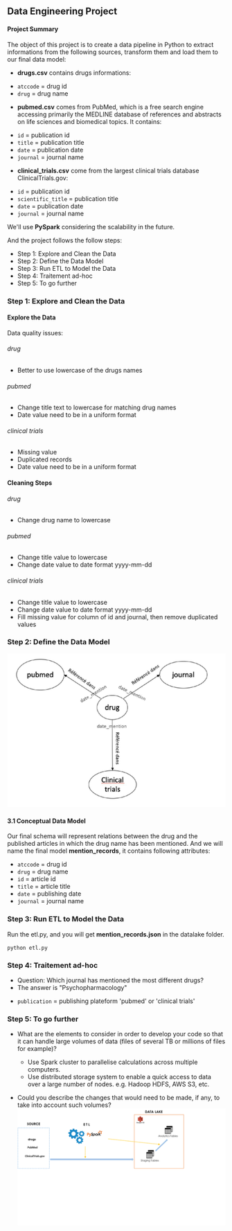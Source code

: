## Data Engineering Project

#### Project Summary

The object of this project is to create a data pipeline in Python to extract informations from the following sources,
transform them and load them to our final data model:

- **drugs.csv** contains drugs informations:
 * `atccode` = drug id
 * `drug` = drug name

- **pubmed.csv** comes from PubMed, which is a free search engine accessing primarily the MEDLINE database of references and abstracts on life sciences and biomedical topics. It contains:
 * `id` = publication id
 * `title` = publication title
 * `date` = publication date
 * `journal` = journal name
 
- **clinical_trials.csv** come from the largest clinical trials database ClinicalTrials.gov:
 * `id` = publication id
 * `scientific_title` = publication title
 * `date` = publication date
 * `journal` = journal name

We'll use **PySpark** considering the scalability in the future.
 
And the project follows the follow steps:
* Step 1: Explore and Clean the Data
* Step 2: Define the Data Model
* Step 3: Run ETL to Model the Data
* Step 4: Traitement ad-hoc
* Step 5: To go further

### Step 1: Explore and Clean the Data
#### Explore the Data 
Data quality issues:
###### drug
- Better to use lowercase of the drugs names

###### pubmed
- Change title text to lowercase for matching drug names
- Date value need to be in a uniform format

###### clinical trials
- Missing value
- Duplicated records
- Date value need to be in a uniform format

#### Cleaning Steps

###### drug
- Change drug name to lowercase

###### pubmed
- Change title value to lowercase
- Change date value to date format yyyy-mm-dd

###### clinical trials
- Change title value to lowercase
- Change date value to date format yyyy-mm-dd
- Fill missing value for column of id and journal, then remove duplicated values 

### Step 2: Define the Data Model
![Tux, the Linux mascot](schema.PNG)
#### 3.1 Conceptual Data Model
Our final schema will represent relations between the drug and the published articles in which the drug name has been mentioned.
And we will name the final model **mention_records**, it contains following attributes:
 * `atccode` = drug id
 * `drug` = drug name
 * `id` = article id
 * `title` = article title
 * `date` = publishing date
 * `journal` = journal name
 
 ### Step 3: Run ETL to Model the Data
 Run the etl.py, and you will get **mention_records.json** in the datalake folder.
 ```
 python etl.py
 ```
 ### Step 4: Traitement ad-hoc
 - Question: Which journal has mentioned the most different drugs?
 - The answer is "Psychopharmacology"
 * `publication` = publishing plateform 'pubmed' or 'clinical trials'
 
### Step 5: To go further
* What are the elements to consider in order to develop your code so that it can handle large volumes of data (files of several TB or millions of files for example)?
    - Use Spark cluster to parallelise calculations across multiple computers.
    - Use distributed storage system to enable a quick access to data over a large number of nodes. e.g. Hadoop HDFS, AWS S3, etc.
    
* Could you describe the changes that would need to be made, if any, to take into account such volumes? 
![Tux, the Linux mascot](datalake.png)
